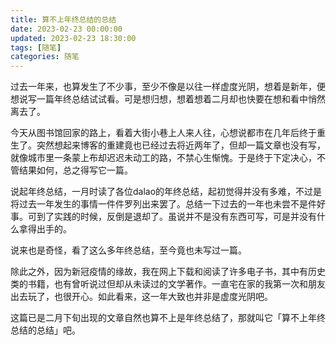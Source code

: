 ```yaml
---
title: 算不上年终总结的总结
date: 2023-02-23 00:00:00
updated: 2023-02-23 18:30:00
tags: [随笔]
categories: 随笔
---
```

过去一年来，也算发生了不少事，至少不像是以往一样虚度光阴，想着是新年，便想说写一篇年终总结试试看。可是想归想，想着想着二月却也快要在想和看中悄然离去了。

今天从图书馆回家的路上，看着大街小巷上人来人往，心想说都市在几年后终于重生了。突然想起来博客的重建竟也已经过去将近两年了，但却一篇文章也没有写，就像城市里一条蒙上布却迟迟未动工的路，不禁心生惭愧。于是终于下定决心，不管结果如何，总之得写它一篇。

<!-- more -->

说起年终总结，一月时读了各位dalao的年终总结，起初觉得并没有多难，不过是将过去一年发生的事情一件件罗列出来罢了。总结一下过去的一年也未尝不是件好事。可到了实践的时候，反倒是退却了。虽说并不是没有东西可写，可是并没有什么拿得出手的。

说来也是奇怪，看了这么多年终总结，至今竟也未写过一篇。

除此之外，因为新冠疫情的缘故，我在网上下载和阅读了许多电子书，其中有历史类的书籍，也有曾听说过但却从未读过的文学著作。一直宅在家的我第一次和朋友出去玩了，也很开心。如此看来，这一年大致也并非是虚度光阴吧。

这篇已是二月下旬出现的文章自然也算不上是年终总结了，那就叫它「算不上年终总结的总结」吧。
